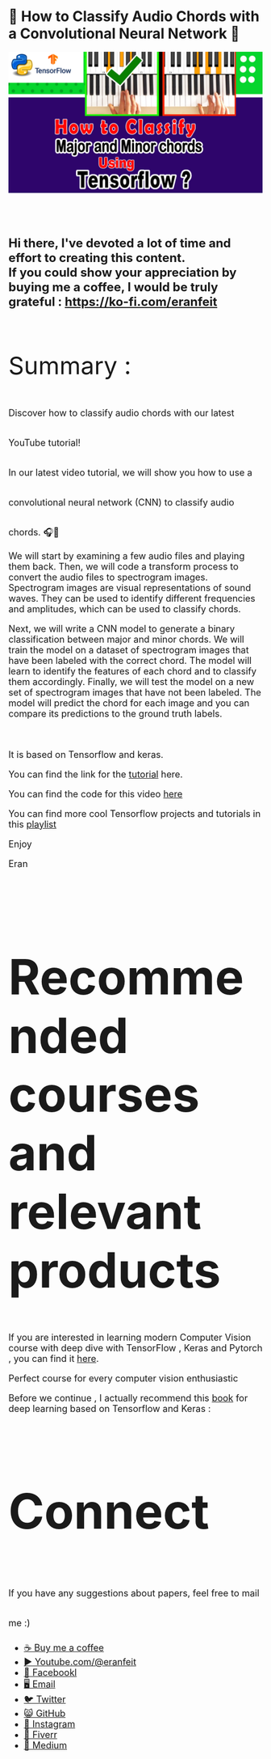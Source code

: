 # 🎵 How to Classify Audio Chords with a Convolutional Neural Network 🎹

<p align="center">
  <img width="800" src="Tensorflow major minor chords.jpg" "image">
</p>

##
<br/><br/> 

**<font size="5">Hi there,
I've devoted a lot of time and effort to creating this content. <br/> 
If you could show your appreciation by buying me a coffee, I would be truly grateful : https://ko-fi.com/eranfeit**

<br/><br/>
<font size= "7" >
Summary : <br/>

<font size= "4" >
Discover how to classify audio chords with our latest YouTube tutorial!
<br/>
In our latest video tutorial, we will show you how to use a convolutional neural network (CNN) to classify audio chords. 🎧🌈 

We will start by examining a few audio files and playing them back. Then, we will code a transform process to convert the audio files to spectrogram images. Spectrogram images are visual representations of sound waves. They can be used to identify different frequencies and amplitudes, which can be used to classify chords.

Next, we will write a CNN model to generate a binary classification between major and minor chords. We will train the model on a dataset of spectrogram images that have been labeled with the correct chord. The model will learn to identify the features of each chord and to classify them accordingly.
Finally, we will test the model on a new set of spectrogram images that have not been labeled. The model will predict the chord for each image and you can compare its predictions to the ground truth labels.

<br/><br/> 
It is based on Tensorflow and keras.

You can find the link for the [tutorial](https://youtu.be/DOOA_kaiHSo) here. 
 
You can find the code for this video [here](https://ko-fi.com/s/585fb97174) 

You can find more cool Tensorflow projects and tutorials in this [playlist](https://youtube.com/playlist?list=PLdkryDe59y4Ze9_12JhWu3cs-lOGYwYeD)

Enjoy

Eran
<br/><br/> 

</font>

# Recommended courses and relevant products 
<font size= "4" >

If you are interested in learning modern Computer Vision course with deep dive with TensorFlow , Keras and Pytorch , you can find it [here](http://bit.ly/3HeDy1V).

Perfect course for every computer vision enthusiastic

Before we continue , I actually recommend this [book](https://amzn.to/3STWZ2N) for deep learning based on Tensorflow and Keras : 



</font>

# Connect

<font size= "4" >
If you have any suggestions about papers, feel free to mail me :)

- [☕ Buy me a coffee](https://ko-fi.com/eranfeit)
- [▶️ Youtube.com/@eranfeit](https://www.youtube.com/channel/UCTiWJJhaH6BviSWKLJUM9sg)
- [🐙 Facebookl](https://www.facebook.com/groups/3080601358933585)
- [🖥️ Email](mailto:feitgemel@gmail.com)
- [🐦 Twitter](https://twitter.com/eran_feit )
- [😸 GitHub](https://github.com/feitgemel)
- [📸 Instagram](https://www.instagram.com/eran_feit/)
- [🤝 Fiverr ](https://www.fiverr.com/s/mB3Pbb)
- [📝 Medium ](https://medium.com/@feitgemel)


</font>


